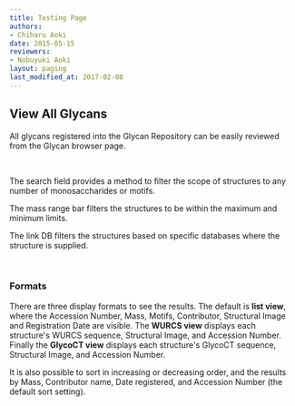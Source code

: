 ```yaml
---
title: Testing Page
authors:
- Chiharu Aoki
date: 2015-05-15
reviewers:
- Nobuyuki Aoki
layout: paging
last_modified_at: 2017-02-08
---
```


View All Glycans
------------

All glycans registered into the Glycan Repository can be easily reviewed from the Glycan browser page.

<br>

The search field provides a method to filter the scope of structures to any number of monosaccharides or motifs.

The mass range bar filters the structures to be within the maximum and minimum limits.

The link DB filters the structures based on specific databases where the structure is supplied.

<br>

### Formats

There are three display formats to see the results.  The default is **list view**, where the Accession Number, Mass, Motifs, Contributor, Structural Image and Registration Date are visible.  The **WURCS view** displays each structure's WURCS sequence, Structural Image, and Accession Number.  Finally the **GlycoCT view** displays each structure's GlycoCT sequence, Structural Image, and Accession Number.

It is also possible to sort in increasing or decreasing order, and the results by Mass, Contributor name, Date registered, and Accession Number (the default sort setting).
